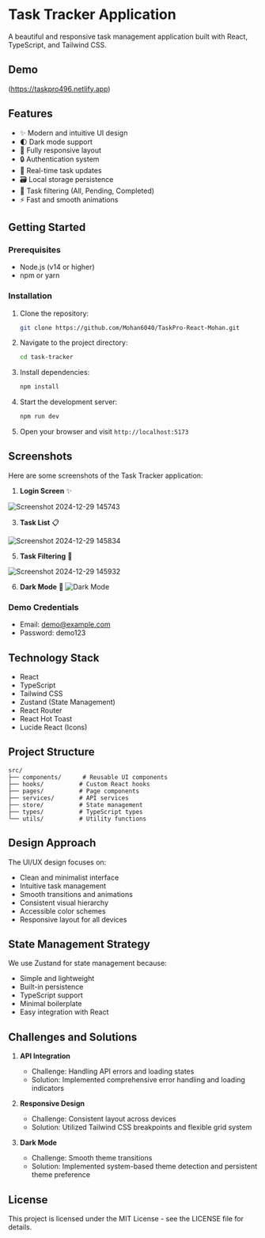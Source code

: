 # Task Tracker Application

A beautiful and responsive task management application built with React, TypeScript, and Tailwind CSS.


## Demo

(https://taskpro496.netlify.app)



## Features

- ✨ Modern and intuitive UI design
- 🌓 Dark mode support
- 📱 Fully responsive layout
- 🔒 Authentication system
- 🔄 Real-time task updates
- 🗃️ Local storage persistence
- 🎯 Task filtering (All, Pending, Completed)
- ⚡ Fast and smooth animations

## Getting Started

### Prerequisites

- Node.js (v14 or higher)
- npm or yarn

### Installation

1. Clone the repository:
   ```bash
   git clone https://github.com/Mohan6040/TaskPro-React-Mohan.git
   ```

2. Navigate to the project directory:
   ```bash
   cd task-tracker
   ```

3. Install dependencies:
   ```bash
   npm install
   ```

4. Start the development server:
   ```bash
   npm run dev
   ```

5. Open your browser and visit `http://localhost:5173`


## Screenshots

Here are some screenshots of the Task Tracker application:

1. **Login Screen** ✨
   
  ![Screenshot 2024-12-29 145743](https://github.com/user-attachments/assets/2a8b2c07-6239-40bf-863f-7279c8be7eb4)

3. **Task List** 📋

![Screenshot 2024-12-29 145834](https://github.com/user-attachments/assets/ef42c993-0426-4189-8216-0e2ee3690f0a)

5. **Task Filtering** 🔄

  ![Screenshot 2024-12-29 145932](https://github.com/user-attachments/assets/2584018e-434b-48ff-8976-7328cdc4f2cc)


6. **Dark Mode** 🌙
   ![Dark Mode](./screenshots/dark-mode.png)



### Demo Credentials

- Email: demo@example.com
- Password: demo123

## Technology Stack

- React
- TypeScript
- Tailwind CSS
- Zustand (State Management)
- React Router
- React Hot Toast
- Lucide React (Icons)

## Project Structure

```
src/
├── components/      # Reusable UI components
├── hooks/          # Custom React hooks
├── pages/          # Page components
├── services/       # API services
├── store/          # State management
├── types/          # TypeScript types
└── utils/          # Utility functions
```

## Design Approach

The UI/UX design focuses on:
- Clean and minimalist interface
- Intuitive task management
- Smooth transitions and animations
- Consistent visual hierarchy
- Accessible color schemes
- Responsive layout for all devices

## State Management Strategy

We use Zustand for state management because:
- Simple and lightweight
- Built-in persistence
- TypeScript support
- Minimal boilerplate
- Easy integration with React

## Challenges and Solutions

1. **API Integration**
   - Challenge: Handling API errors and loading states
   - Solution: Implemented comprehensive error handling and loading indicators

2. **Responsive Design**
   - Challenge: Consistent layout across devices
   - Solution: Utilized Tailwind CSS breakpoints and flexible grid system

3. **Dark Mode**
   - Challenge: Smooth theme transitions
   - Solution: Implemented system-based theme detection and persistent theme preference

## License

This project is licensed under the MIT License - see the LICENSE file for details.
